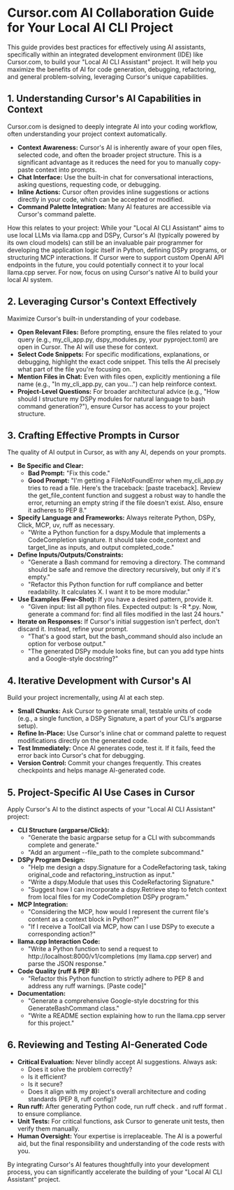 # **Cursor.com AI Collaboration Guide for Your Local AI CLI Project**

This guide provides best practices for effectively using AI assistants, specifically within an integrated development environment (IDE) like Cursor.com, to build your "Local AI CLI Assistant" project. It will help you maximize the benefits of AI for code generation, debugging, refactoring, and general problem-solving, leveraging Cursor's unique capabilities.

## **1\. Understanding Cursor's AI Capabilities in Context**

Cursor.com is designed to deeply integrate AI into your coding workflow, often understanding your project context automatically.

* **Context Awareness:** Cursor's AI is inherently aware of your open files, selected code, and often the broader project structure. This is a significant advantage as it reduces the need for you to manually copy-paste context into prompts.
* **Chat Interface:** Use the built-in chat for conversational interactions, asking questions, requesting code, or debugging.
* **Inline Actions:** Cursor often provides inline suggestions or actions directly in your code, which can be accepted or modified.
* **Command Palette Integration:** Many AI features are accessible via Cursor's command palette.

How this relates to your project:
While your "Local AI CLI Assistant" aims to use local LLMs via llama.cpp and DSPy, Cursor's AI (typically powered by its own cloud models) can still be an invaluable pair programmer for developing the application logic itself in Python, defining DSPy programs, or structuring MCP interactions. If Cursor were to support custom OpenAI API endpoints in the future, you could potentially connect it to your local llama.cpp server. For now, focus on using Cursor's native AI to build your local AI system.

## **2\. Leveraging Cursor's Context Effectively**

Maximize Cursor's built-in understanding of your codebase.

* **Open Relevant Files:** Before prompting, ensure the files related to your query (e.g., my\_cli\_app.py, dspy\_modules.py, your pyproject.toml) are open in Cursor. The AI will use these for context.
* **Select Code Snippets:** For specific modifications, explanations, or debugging, highlight the exact code snippet. This tells the AI precisely what part of the file you're focusing on.
* **Mention Files in Chat:** Even with files open, explicitly mentioning a file name (e.g., "In my\_cli\_app.py, can you...") can help reinforce context.
* **Project-Level Questions:** For broader architectural advice (e.g., "How should I structure my DSPy modules for natural language to bash command generation?"), ensure Cursor has access to your project structure.

## **3\. Crafting Effective Prompts in Cursor**

The quality of AI output in Cursor, as with any AI, depends on your prompts.

* **Be Specific and Clear:**
  * **Bad Prompt:** "Fix this code."
  * **Good Prompt:** "I'm getting a FileNotFoundError when my\_cli\_app.py tries to read a file. Here's the traceback: \[paste traceback\]. Review the get\_file\_content function and suggest a robust way to handle the error, returning an empty string if the file doesn't exist. Also, ensure it adheres to PEP 8."
* **Specify Language and Frameworks:** Always reiterate Python, DSPy, Click, MCP, uv, ruff as necessary.
  * "Write a Python function for a dspy.Module that implements a CodeCompletion signature. It should take code\_context and target\_line as inputs, and output completed\_code."
* **Define Inputs/Outputs/Constraints:**
  * "Generate a Bash command for removing a directory. The command should be safe and remove the directory recursively, but only if it's empty."
  * "Refactor this Python function for ruff compliance and better readability. It calculates X. I want it to be more modular."
* **Use Examples (Few-Shot):** If you have a desired pattern, provide it.
  * "Given input: list all python files. Expected output: ls \-R \*.py. Now, generate a command for: find all files modified in the last 24 hours."
* **Iterate on Responses:** If Cursor's initial suggestion isn't perfect, don't discard it. Instead, refine your prompt.
  * "That's a good start, but the bash\_command should also include an option for verbose output."
  * "The generated DSPy module looks fine, but can you add type hints and a Google-style docstring?"

## **4\. Iterative Development with Cursor's AI**

Build your project incrementally, using AI at each step.

* **Small Chunks:** Ask Cursor to generate small, testable units of code (e.g., a single function, a DSPy Signature, a part of your CLI's argparse setup).
* **Refine In-Place:** Use Cursor's inline chat or command palette to request modifications directly on the generated code.
* **Test Immediately:** Once AI generates code, test it. If it fails, feed the error back into Cursor's chat for debugging.
* **Version Control:** Commit your changes frequently. This creates checkpoints and helps manage AI-generated code.

## **5\. Project-Specific AI Use Cases in Cursor**

Apply Cursor's AI to the distinct aspects of your "Local AI CLI Assistant" project:

* **CLI Structure (argparse/Click):**
  * "Generate the basic argparse setup for a CLI with subcommands complete and generate."
  * "Add an argument \--file\_path to the complete subcommand."
* **DSPy Program Design:**
  * "Help me design a dspy.Signature for a CodeRefactoring task, taking original\_code and refactoring\_instruction as input."
  * "Write a dspy.Module that uses this CodeRefactoring Signature."
  * "Suggest how I can incorporate a dspy.Retrieve step to fetch context from local files for my CodeCompletion DSPy program."
* **MCP Integration:**
  * "Considering the MCP, how would I represent the current file's content as a context block in Python?"
  * "If I receive a ToolCall via MCP, how can I use DSPy to execute a corresponding action?"
* **llama.cpp Interaction Code:**
  * "Write a Python function to send a request to http://localhost:8000/v1/completions (my llama.cpp server) and parse the JSON response."
* **Code Quality (ruff & PEP 8):**
  * "Refactor this Python function to strictly adhere to PEP 8 and address any ruff warnings. \[Paste code\]"
* **Documentation:**
  * "Generate a comprehensive Google-style docstring for this GenerateBashCommand class."
  * "Write a README section explaining how to run the llama.cpp server for this project."

## **6\. Reviewing and Testing AI-Generated Code**

* **Critical Evaluation:** Never blindly accept AI suggestions. Always ask:
  * Does it solve the problem correctly?
  * Is it efficient?
  * Is it secure?
  * Does it align with my project's overall architecture and coding standards (PEP 8, ruff config)?
* **Run ruff:** After generating Python code, run ruff check . and ruff format . to ensure compliance.
* **Unit Tests:** For critical functions, ask Cursor to generate unit tests, then verify them manually.
* **Human Oversight:** Your expertise is irreplaceable. The AI is a powerful aid, but the final responsibility and understanding of the code rests with you.

By integrating Cursor's AI features thoughtfully into your development process, you can significantly accelerate the building of your "Local AI CLI Assistant" project.